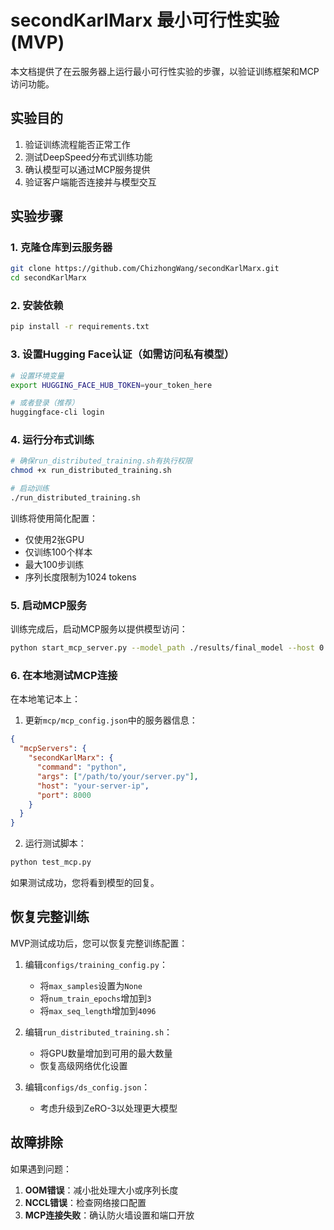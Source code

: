 # secondKarlMarx 最小可行性实验 (MVP)

本文档提供了在云服务器上运行最小可行性实验的步骤，以验证训练框架和MCP访问功能。

## 实验目的

1. 验证训练流程能否正常工作
2. 测试DeepSpeed分布式训练功能
3. 确认模型可以通过MCP服务提供
4. 验证客户端能否连接并与模型交互

## 实验步骤

### 1. 克隆仓库到云服务器

```bash
git clone https://github.com/ChizhongWang/secondKarlMarx.git
cd secondKarlMarx
```

### 2. 安装依赖

```bash
pip install -r requirements.txt
```

### 3. 设置Hugging Face认证（如需访问私有模型）

```bash
# 设置环境变量
export HUGGING_FACE_HUB_TOKEN=your_token_here

# 或者登录（推荐）
huggingface-cli login
```

### 4. 运行分布式训练

```bash
# 确保run_distributed_training.sh有执行权限
chmod +x run_distributed_training.sh

# 启动训练
./run_distributed_training.sh
```

训练将使用简化配置：
- 仅使用2张GPU
- 仅训练100个样本
- 最大100步训练
- 序列长度限制为1024 tokens

### 5. 启动MCP服务

训练完成后，启动MCP服务以提供模型访问：

```bash
python start_mcp_server.py --model_path ./results/final_model --host 0.0.0.0 --port 8000
```

### 6. 在本地测试MCP连接

在本地笔记本上：

1. 更新`mcp/mcp_config.json`中的服务器信息：
```json
{
  "mcpServers": {
    "secondKarlMarx": {
      "command": "python",
      "args": ["/path/to/your/server.py"],
      "host": "your-server-ip",
      "port": 8000
    }
  }
}
```

2. 运行测试脚本：
```bash
python test_mcp.py
```

如果测试成功，您将看到模型的回复。

## 恢复完整训练

MVP测试成功后，您可以恢复完整训练配置：

1. 编辑`configs/training_config.py`：
   - 将`max_samples`设置为`None`
   - 将`num_train_epochs`增加到`3`
   - 将`max_seq_length`增加到`4096`

2. 编辑`run_distributed_training.sh`：
   - 将GPU数量增加到可用的最大数量
   - 恢复高级网络优化设置

3. 编辑`configs/ds_config.json`：
   - 考虑升级到ZeRO-3以处理更大模型

## 故障排除

如果遇到问题：

1. **OOM错误**：减小批处理大小或序列长度
2. **NCCL错误**：检查网络接口配置
3. **MCP连接失败**：确认防火墙设置和端口开放
